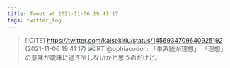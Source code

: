 ```yaml
---
title: Tweet at 2021-11-06 19:41:17
tags: twitter_log
---
```


> [!CITE] https://twitter.com/kaisekiriu/status/1456934709640925192 (2021-11-06 19:41:17)
> ![](https://twitter.com/kaisekiriu/status/1456934709640925192)
> RT @ophiacodon: 「単系統が理想」
> 「理想」の意味が曖昧に過ぎやしないかと思うのだけど。
